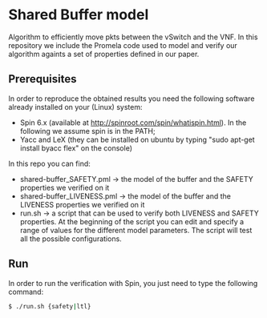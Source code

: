 # Shared Buffer model
Algorithm to efficiently move pkts between the vSwitch and the VNF.
In this repository we include the Promela code used to model and verify our algorithm againts a set of properties defined in our paper.

## Prerequisites
In order to reproduce the obtained results you need the following software already installed on your (Linux) system:
  - Spin 6.x (available at http://spinroot.com/spin/whatispin.html). In the following we assume spin is in the PATH;
  - Yacc and LeX (they can be installed on ubuntu by typing "sudo apt-get install byacc flex" on the console)

In this repo you can find:
  - shared-buffer_SAFETY.pml -> the model of the buffer and the SAFETY properties we verified on it
  - shared-buffer_LIVENESS.pml -> the model of the buffer and the LIVENESS properties we verified on it
  - run.sh -> a script that can be used to verify both LIVENESS and SAFETY properties. At the beginning of the script you can edit and specify a range of values for the different model parameters. The script will test all the possible configurations.

## Run
In order to run the verification with Spin, you just need to type the following command:
```sh
$ ./run.sh {safety|ltl}
```
